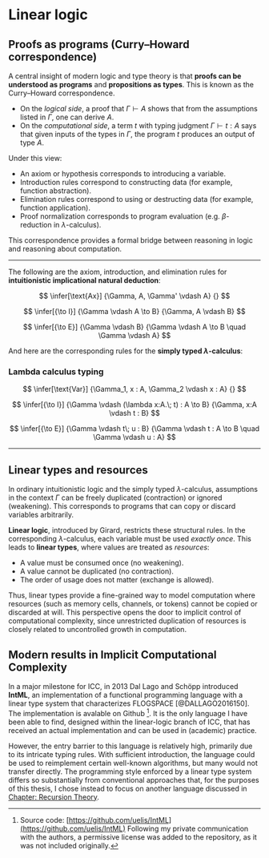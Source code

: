# Linear logic

## Proofs as programs (Curry–Howard correspondence)

A central insight of modern logic and type theory is that **proofs can be understood as programs** and **propositions as types**. This is known as the Curry–Howard correspondence. 

- On the *logical side*, a proof that $\Gamma \vdash A$ shows that from the assumptions listed in $\Gamma$, one can derive $A$.  
- On the *computational side*, a term $t$ with typing judgment $\Gamma \vdash t : A$ says that given inputs of the types in $\Gamma$, the program $t$ produces an output of type $A$.  

Under this view:  

- An axiom or hypothesis corresponds to introducing a variable.  
- Introduction rules correspond to constructing data (for example, function abstraction).  
- Elimination rules correspond to using or destructing data (for example, function application).  
- Proof normalization corresponds to program evaluation (e.g. $\beta$-reduction in $\lambda$-calculus).  

This correspondence provides a formal bridge between reasoning in logic and reasoning about computation.

---

The following are the axiom, introduction, and elimination rules for **intuitionistic implicational natural deduction**:

$$
\infer[\text{Ax}]
  {\Gamma, A, \Gamma' \vdash A}
  {}
$$

$$
\infer[{\to I}]
  {\Gamma \vdash A \to B}
  {\Gamma, A \vdash B}
$$

$$
\infer[{\to E}]
  {\Gamma \vdash B}
  {\Gamma \vdash A \to B \quad \Gamma \vdash A}
$$

And here are the corresponding rules for the **simply typed $\lambda$-calculus**:

### Lambda calculus typing

$$
\infer[\text{Var}]
  {\Gamma_1, x : A, \Gamma_2 \vdash x : A}
  {}
$$

$$
\infer[{\to I}]
  {\Gamma \vdash (\lambda x:A.\; t) : A \to B}
  {\Gamma, x:A \vdash t : B}
$$

$$
\infer[{\to E}]
  {\Gamma \vdash t\; u : B}
  {\Gamma \vdash t : A \to B \quad \Gamma \vdash u : A}
$$

---

## Linear types and resources

In ordinary intuitionistic logic and the simply typed $\lambda$-calculus, assumptions in the context $\Gamma$ can be freely duplicated (contraction) or ignored (weakening). This corresponds to programs that can copy or discard variables arbitrarily.

**Linear logic**, introduced by Girard, restricts these structural rules. In the corresponding $\lambda$-calculus, each variable must be used *exactly once*. This leads to **linear types**, where values are treated as *resources*:  
- A value must be consumed once (no weakening).  
- A value cannot be duplicated (no contraction).  
- The order of usage does not matter (exchange is allowed).  

Thus, linear types provide a fine-grained way to model computation where resources (such as memory cells, channels, or tokens) cannot be copied or discarded at will. This perspective opens the door to implicit control of computational complexity, since unrestricted duplication of resources is closely related to uncontrolled growth in computation.

## Modern results in Implicit Computational Complexity

<!-- For characterization of logspace-computable predicates, a variant of propositional linear logic called "parsimonious logic" was introduced in [@mazza:LIPIcs.CSL.2015.24]. Ulrich Schöpp has proposed **LogFPL**, a typed functional programming language designed to capture FLOGSPACE [@10.1007/11874683_40].  -->
In a major milestone for ICC, in 2013 Dal Lago and Schöpp introduced **IntML**, an implementation of a functional programming language with a linear type system that characterizes FLOGSPACE [@DALLAGO2016150]. The implementation is avalable on Github [^1]. It is the only language I have been able to find, designed within the linear-logic branch of ICC, that has received an actual implementation and can be used in (academic) practice.

However, the entry barrier to this language is relatively high, primarily due to its intricate typing rules. With sufficient introduction, the language could be used to reimplement certain well-known algorithms, but many would not transfer directly. The programming style enforced by a linear type system differs so substantially from conventional approaches that, for the purposes of this thesis, I chose instead to focus on another language discussed in [Chapter: Recursion Theory](#icc-recursion-theory).


[^1]: Source code: [https://github.com/uelis/IntML](https://github.com/uelis/IntML) Following my private communication with the authors, a permissive license was added to the repository, as it was not included originally.


